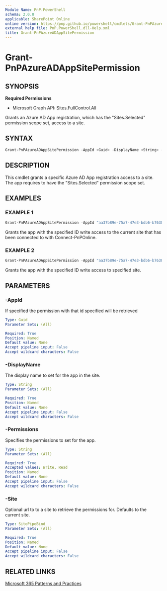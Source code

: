 ```yaml
---
Module Name: PnP.PowerShell
schema: 2.0.0
applicable: SharePoint Online
online version: https://pnp.github.io/powershell/cmdlets/Grant-PnPAzureADAppSitePermission.html
external help file: PnP.PowerShell.dll-Help.xml
title: Grant-PnPAzureADAppSitePermission
---
```

  
# Grant-PnPAzureADAppSitePermission

## SYNOPSIS

**Required Permissions**

  * Microsoft Graph API: Sites.FullControl.All

Grants an Azure AD App registration, which has the "Sites.Selected" permission scope set, access to a site.

## SYNTAX

```powershell
Grant-PnPAzureADAppSitePermission -AppId <Guid> -DisplayName <String> -Permissions <Read|Write> [-Site <SitePipeBind>]
```

## DESCRIPTION

This cmdlet grants a specific Azure AD App registration access to a site. The app requires to have the "Sites.Selected" permission scope set.

## EXAMPLES

### EXAMPLE 1
```powershell
Grant-PnPAzureADAppSitePermission -AppId "aa37b89e-75a7-47e3-bdb6-b763851c61b6" -DisplayName "TestApp" -Permissions Write
```

Grants the app with the specified ID write access to the current site that has been connected to with Connect-PnPOnline.

### EXAMPLE 2
```powershell
Grant-PnPAzureADAppSitePermission -AppId "aa37b89e-75a7-47e3-bdb6-b763851c61b6" -DisplayName "TestApp" -Permissions Write -Site https://contoso.sharepoint.com/sites/projects
```

Grants the app with the specified ID write access to specified site.

## PARAMETERS

### -AppId
If specified the permission with that id specified will be retrieved

```yaml
Type: Guid
Parameter Sets: (All)

Required: True
Position: Named
Default value: None
Accept pipeline input: False
Accept wildcard characters: False
```

### -DisplayName
The display name to set for the app in the site.

```yaml
Type: String
Parameter Sets: (All)

Required: True
Position: Named
Default value: None
Accept pipeline input: False
Accept wildcard characters: False
```

### -Permissions
Specifies the permissions to set for the app. 

```yaml
Type: String
Parameter Sets: (All)

Required: True
Accepted values: Write, Read
Position: Named
Default value: None
Accept pipeline input: False
Accept wildcard characters: False
```

### -Site
Optional url to to a site to retrieve the permissions for. Defaults to the current site.

```yaml
Type: SitePipeBind
Parameter Sets: (All)

Required: True
Position: Named
Default value: None
Accept pipeline input: False
Accept wildcard characters: False
```

## RELATED LINKS

[Microsoft 365 Patterns and Practices](https://aka.ms/m365pnp)


